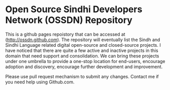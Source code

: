 # Open Source Sindhi Developers Network (OSSDN) Repository

This is a github pages repoistory that can be accessed at (http://ossdn.github.com). The repository will eventually list the Sindh and Sindhi Language related digital open-source and closed-source projects. I have noticed that there are quite a few active and inactive projects in this domain that need support and consolidation. We can bring these projects under one umbrella to provide a one-stop location for end-users, encourage adoption and discovery, encourage further development and improvement.

Please use pull request mechanism to submit any changes. Contact me if you need help using Github.com.
